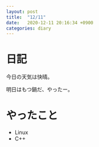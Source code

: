```yaml
---
layout: post
title:  "12/11"
date:   2020-12-11 20:16:34 +0900
categories: diary
---
```

# 日記

今日の天気は快晴。

明日はもつ鍋だ、やったー。

# やったこと

- Linux
- C++